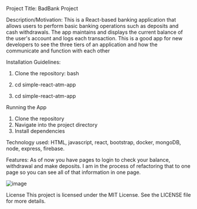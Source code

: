 Project Title: BadBank Project

Description/Motivation: This is a React-based banking application that allows users to perform basic banking operations such as deposits and cash withdrawals. The app maintains and displays the current balance of the user's account and logs each transaction.  This is a good app for new developers to see the three tiers of an application and how the communicate and function with each other

Installation Guidelines: 
1. Clone the repository:
bash

2. cd simple-react-atm-app

3. cd simple-react-atm-app


Running the App
1. Clone the repository
2. Navigate into the project directory
3. Install dependencies



Technology used: HTML, javascript, react, bootstrap, docker, mongoDB, node, express, firebase.

Features: As of now you have pages to login to check your balance, withdrawal and make deposits.  I am in the process of refactoring that to one page so you can see all of that information in one page.

![image](https://github.com/user-attachments/assets/418f24d2-3c8c-41fa-9b9b-821deb55b363)




License
This project is licensed under the MIT License. See the LICENSE file for more details.
